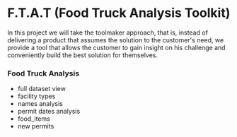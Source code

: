 # F.T.A.T (Food Truck Analysis Toolkit)

In this project we will take the toolmaker approach, that is, instead of delivering 
a product that assumes the solution to the customer's need, we provide a tool that 
allows the customer to gain insight on his challenge and conveniently build the best
solution for themselves.

### Food Truck Analysis

* full dataset view
* facility types
* names analysis
* permit dates analysis
* food_items
* new permits